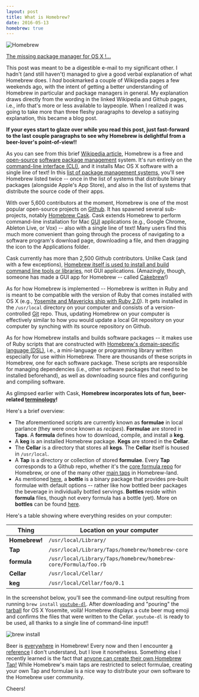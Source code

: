 ```yaml
---
layout: post
title: What is Homebrew?
date: 2016-05-13
homebrew: true
---
```


![Homebrew](https://avatars0.githubusercontent.com/u/1503512?v=3&s=400)

[The missing package manager for OS X !...](http://brew.sh)

This post was meant to be a digestible e-mail to my significant other. I hadn't (and still haven't) managed to give a good verbal explanation of what Homebrew does. I *had* bookmarked a couple of Wikipedia pages a few weekends ago, with the intent of getting a better understanding of Homebrew in particular and package managers in general. My explanation draws directly from the wording in the linked Wikipedia and Github pages, i.e., info that's more or less available to laypeople. When I realized it was going to take more than three fleshy paragraphs to develop a satisying explanation, this became a blog post.

**If your eyes start to glaze over while you read this post, just fast-forward to the last couple paragraphs to see why Homebrew is delightful from a beer-lover's point-of-view!!**

As you can see from this brief [Wikipedia article](https://en.wikipedia.org/wiki/Homebrew_(package_management_software)), Homebrew is a free and [open-source](https://en.wikipedia.org/wiki/Open-source_software) [software package management](https://en.wikipedia.org/wiki/Package_manager) system. It's run entirely on the [command-line interface (CLI)](https://en.wikipedia.org/wiki/Command-line_interface), and it installs Mac OS X software with a single line of text! In this [list of package management systems](https://en.wikipedia.org/wiki/List_of_software_package_management_systems), you'll see Homebrew listed twice -- once in the list of systems that distribute binary packages (alongside Apple's App Store), and also in the list of systems that distribute the source code of their apps.

With over 5,600 contributors at the moment, Homebrew is one of the most popular open-source projects on [Github](https://github.com). It has spawned several sub-projects, notably [Homebrew Cask](https://caskroom.github.io). Cask extends Homebrew to perform command-line installation for Mac [GUI](https://en.wikipedia.org/wiki/Graphical_user_interface) applications (e.g., Google Chrome, Ableton Live, or Vox) -- also with a single line of text! Many users find this much more convenient than going through the process of navigating to a software program's download page, downloading a file, and then dragging the icon to the Applications folder.

Cask currently has more than 2,500 Github contributors. Unlike Cask (and with a few exceptions), [Homebrew itself is used to install and build command line tools or libraries](https://github.com/Homebrew/brew/blob/master/share/doc/homebrew/Acceptable-Formulae.md#stuff-that-builds-a-app), not GUI applications. (Amazingly, though, someone has made a GUI app for Homebrew -- called [Cakebrew](https://www.cakebrew.com/)!)

As for how Homebrew is implemented -- Homebrew is written in Ruby and is meant to be compatible with the version of Ruby that comes installed with OS X (e.g., [Yosemite and Mavericks ship with Ruby 2.0](https://www.ruby-lang.org/en/documentation/installation/#homebrew)). It gets installed in the `/usr/local` directory on your computer and consists of a version-controlled [Git](https://en.wikipedia.org/wiki/Git_(software)) repo. Thus, updating Homebrew on your computer is effectively similar to how you would update a local Git repository on your computer by synching with its source repository on Github.

As for how Homebrew installs and builds software packages -- it makes use of Ruby scripts that are constructed with [Homebrew's domain-specific language (DSL)](http://www.rubydoc.info/github/Homebrew/brew/master), i.e., a mini-language or programming library written especially for use within Homebrew. There are thousands of these scripts in Homebrew, one for each software package. These scripts are responsible for managing dependencies (i.e., other software packages that need to be installed beforehand), as well as downloading source files and configuring and compiling software.

As glimpsed earlier with Cask, **Homebrew incorporates lots of fun, beer-related [terminology](https://github.com/Homebrew/brew/blob/master/share/doc/homebrew/Formula-Cookbook.md#homebrew-terminology)!**

Here's a brief overview:

- The aforementioned scripts are currently known as **formulae** in local parlance (they were once known as *recipes*). **Formulae** are stored in **Taps**. A **formula** defines how to download, compile, and install a **keg**.
- A **keg** is an installed Homebrew package. **Kegs** are stored in the **Cellar**.
- The **Cellar** is a directory that stores all **kegs**. The **Cellar** itself is housed in `/usr/local`.
- A **Tap** is a directory or collection of stored **formulae**. Every **Tap** corresponds to a Github repo, whether it's the [core formula repo](https://github.com/Homebrew/homebrew-core) for Homebrew, or one of the many other [main taps](https://github.com/Homebrew/brew/blob/master/share/doc/homebrew/Interesting-Taps-%26-Branches.md) in Homebrew-land.
- As mentioned [here](https://en.wikipedia.org/wiki/Homebrew_(package_management_software)#Implementation), a **bottle** is a binary package that provides pre-built formulae with default options -- rather like how bottled beer packages the beverage in individually bottled servings. **Bottles** reside within **formula** files, though not every formula has a bottle (yet). More on **bottles** can be found [here](https://github.com/Homebrew/brew/blob/master/share/doc/homebrew/Bottles.md).

Here's a table showing where everything resides on your computer:

<table>
  <thead>
    <tr>
      <th><span class="red">Thing</span></th>
      <th><span class="red">Location on your computer</span></th>
    </tr>
  </thead>
  <tbody>
    <tr>
      <td><strong>Homebrew!</strong></td>
      <td><code>/usr/local/Library/</code></td>
    </tr>
    <tr>
      <td><strong>Tap</strong></td>
      <td><code>/usr/local/Library/Taps/homebrew/homebrew-core</code></td>
    </tr>
    <tr>
      <td><strong>formula</strong></td>
      <td><code>/usr/local/Library/Taps/homebrew/homebrew-core/Formula/foo.rb</code></td>
    </tr>
    <tr>
      <td><strong>Cellar</strong></td>
      <td><code>/usr/local/Cellar/</code></td>
    </tr>
    <tr>
      <td><strong>keg</strong></td>
      <td><code>/usr/local/Cellar/foo/0.1</code></td>
    </tr>
  </tbody>
</table>

In the screenshot below, you'll see the command-line output resulting from running `brew install` <a href="https://rg3.github.io/youtube-dl/"><code>youtube-dl</code></a>. After downloading and "pouring" the [tarball](https://en.wikipedia.org/wiki/Tar_(computing)#File_format) for OS X Yosemite, voilà! Homebrew displays a cute beer mug emoji and confirms the files that were written to the Cellar. `youtube-dl` is ready to be used, all thanks to a single line of command-line input!!

![brew install]({{site.github.url}}/images/2016-05/brew-install.png)

Beer is [everywhere](http://braumeister.org/) in Homebrew! Every now and then I encounter [a reference](https://github.com/Homebrew/homebrew-head-only) I don't understand, but I love it nonetheless. Something else I recently learned is the fact that [anyone can create their own Homebrew Tap!](http://formalfriday.club/2015/01/05/creating-your-own-homebrew-tap-and-formula.html) While Homebrew's main taps are restricted to select formulae, creating your own Tap and formulae is a nice way to distribute your own software to the Homebrew user community.

Cheers!